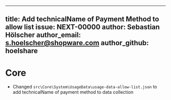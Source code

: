 
---
title: Add technicalName of Payment Method to allow list
issue: NEXT-00000
author: Sebastian Hölscher
author_email: s.hoelscher@shopware.com
author_github: hoelshare
---
# Core
* Changed `src\Core\System\UsageData\usage-data-allow-list.json` to add technicalName of payment method to data collection